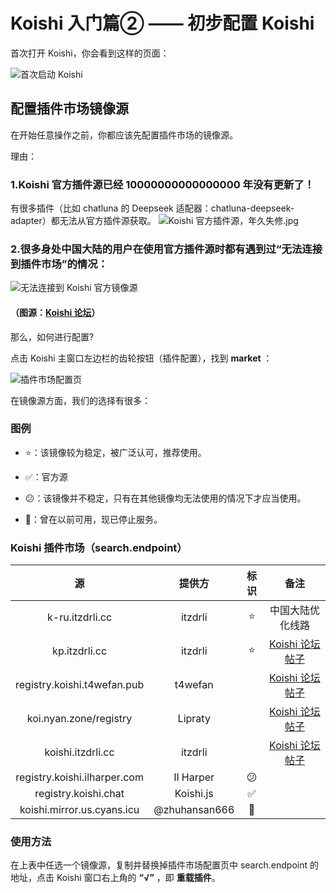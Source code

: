 # Koishi 入门篇② —— 初步配置 Koishi

首次打开 Koishi，你会看到这样的页面：  

![首次启动 Koishi](./images/config/koi-firstopen.png)

## 配置插件市场镜像源

在开始任意操作之前，你都应该先配置插件市场的镜像源。  
  
理由：
### 1.**Koishi 官方插件源已经 10000000000000000 年没有更新了！**
有很多插件（比如 chatluna 的 Deepseek 适配器：chatluna-deepseek-adapter）都无法从官方插件源获取。
![Koishi 官方插件源，年久失修.jpg](./images/config/official.png)
### 2.很多身处中国大陆的用户在使用官方插件源时都有遇到过“无法连接到插件市场”的情况：
![无法连接到 Koishi 官方镜像源](./images/config/cannotconnect.png)
#### （图源：[Koishi 论坛](https://forum.koishi.xyz/t/topic/3067)）

那么，如何进行配置?  

点击 Koishi 主窗口左边栏的齿轮按钮（插件配置），找到 **market** ：

![插件市场配置页](./images/config/market-config.png)

在镜像源方面，我们的选择有很多：  

### 图例

  * ⭐：该镜像较为稳定，被广泛认可，推荐使用。

  * ✅：官方源

  * 😕：该镜像并不稳定，只有在其他镜像均无法使用的情况下才应当使用。

  * 🚫：曾在以前可用，现已停止服务。

### Koishi 插件市场（search.endpoint）

| 源                                 | 提供方           | 标识 | 备注           |
| :---------------------------------: | :-------------: | :--: | :------------: |
| k-ru.itzdrli.cc             | itzdrli       | ⭐ |      中国大陆优化线路        |
| kp.itzdrli.cc               | itzdrli       | ⭐  | [Koishi 论坛帖子](https://forum.koishi.xyz/t/topic/9975) |
| registry.koishi.t4wefan.pub | t4wefan       |    | [Koishi 论坛帖子](https://forum.koishi.xyz/t/topic/2611) |
| koi.nyan.zone/registry      | Lipraty       |    | [Koishi 论坛帖子](https://forum.koishi.xyz/t/topic/3530) |
| koishi.itzdrli.cc            | itzdrli       |    | [Koishi 论坛帖子](https://forum.koishi.xyz/t/topic/7597) |
| registry.koishi.ilharper.com | Il Harper     | 😕 |              |
| registry.koishi.chat        | Koishi.js     | ✅  |              |
| koishi.mirror.us.cyans.icu   | @zhuhansan666 | 🚫 |              |

### 使用方法

在上表中任选一个镜像源，复制并替换掉插件市场配置页中 search.endpoint 的地址，点击 Koishi 窗口右上角的 **“√”** ，即 **重载插件**。